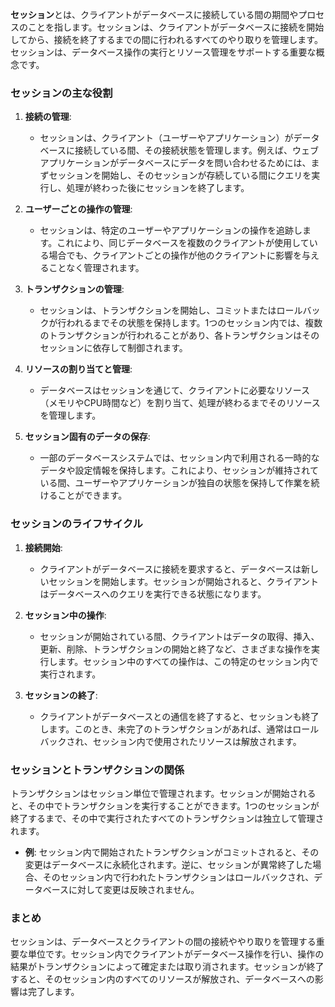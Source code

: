 **セッション**とは、クライアントがデータベースに接続している間の期間やプロセスのことを指します。セッションは、クライアントがデータベースに接続を開始してから、接続を終了するまでの間に行われるすべてのやり取りを管理します。セッションは、データベース操作の実行とリソース管理をサポートする重要な概念です。

### セッションの主な役割

1. **接続の管理**:
   - セッションは、クライアント（ユーザーやアプリケーション）がデータベースに接続している間、その接続状態を管理します。例えば、ウェブアプリケーションがデータベースにデータを問い合わせるためには、まずセッションを開始し、そのセッションが存続している間にクエリを実行し、処理が終わった後にセッションを終了します。

2. **ユーザーごとの操作の管理**:
   - セッションは、特定のユーザーやアプリケーションの操作を追跡します。これにより、同じデータベースを複数のクライアントが使用している場合でも、クライアントごとの操作が他のクライアントに影響を与えることなく管理されます。

3. **トランザクションの管理**:
   - セッションは、トランザクションを開始し、コミットまたはロールバックが行われるまでその状態を保持します。1つのセッション内では、複数のトランザクションが行われることがあり、各トランザクションはそのセッションに依存して制御されます。

4. **リソースの割り当てと管理**:
   - データベースはセッションを通じて、クライアントに必要なリソース（メモリやCPU時間など）を割り当て、処理が終わるまでそのリソースを管理します。

5. **セッション固有のデータの保存**:
   - 一部のデータベースシステムでは、セッション内で利用される一時的なデータや設定情報を保持します。これにより、セッションが維持されている間、ユーザーやアプリケーションが独自の状態を保持して作業を続けることができます。

### セッションのライフサイクル

1. **接続開始**:
   - クライアントがデータベースに接続を要求すると、データベースは新しいセッションを開始します。セッションが開始されると、クライアントはデータベースへのクエリを実行できる状態になります。

2. **セッション中の操作**:
   - セッションが開始されている間、クライアントはデータの取得、挿入、更新、削除、トランザクションの開始と終了など、さまざまな操作を実行します。セッション中のすべての操作は、この特定のセッション内で実行されます。

3. **セッションの終了**:
   - クライアントがデータベースとの通信を終了すると、セッションも終了します。このとき、未完了のトランザクションがあれば、通常はロールバックされ、セッション内で使用されたリソースは解放されます。

### セッションとトランザクションの関係
トランザクションはセッション単位で管理されます。セッションが開始されると、その中でトランザクションを実行することができます。1つのセッションが終了するまで、その中で実行されたすべてのトランザクションは独立して管理されます。

- **例**: セッション内で開始されたトランザクションがコミットされると、その変更はデータベースに永続化されます。逆に、セッションが異常終了した場合、そのセッション内で行われたトランザクションはロールバックされ、データベースに対して変更は反映されません。

### まとめ
セッションは、データベースとクライアントの間の接続ややり取りを管理する重要な単位です。セッション内でクライアントがデータベース操作を行い、操作の結果がトランザクションによって確定または取り消されます。セッションが終了すると、そのセッション内のすべてのリソースが解放され、データベースへの影響は完了します。
